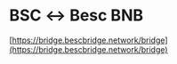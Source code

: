 # BSC ↔ Besc BNB

[https://bridge.bescbridge.network/bridge](https://bridge.bescbridge.network/bridge)
